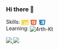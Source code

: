 ### Hi there 👋

Skills:
<img align="center" alt="4rth-Js" height="15" width="20" src="https://raw.githubusercontent.com/devicons/devicon/master/icons/javascript/javascript-plain.svg">
<img align="center" alt="4rth-HTML" height="15" width="20" src="https://raw.githubusercontent.com/devicons/devicon/master/icons/html5/html5-original.svg">
<img align="center" alt="4rth-CSS" height="15" width="20" src="https://raw.githubusercontent.com/devicons/devicon/master/icons/css3/css3-original.svg">
<br>
Learning:
<img align="center" alt="4rth-Kt" height="15" width="20" src="https://cdn.jsdelivr.net/gh/devicons/devicon/icons/kotlin/kotlin-original.svg">

<div align="start">
  <a href="https://github.com/4rthdss">
    <img height="140em" src="https://github-readme-stats.vercel.app/api?username=4rthdss&show_icons=true&theme=dark&include_all_commits=true&count_private=true"/>
  <img height="140em" src="https://github-readme-stats.vercel.app/api/top-langs/?username=4rthdss&layout=compact&langs_count=7&theme=dark"/>
</div>
